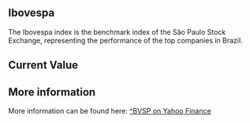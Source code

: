 ## Ibovespa

The Ibovespa index is the benchmark index of the São Paulo Stock Exchange, representing the performance of the top companies in Brazil.

## Current Value

<Topic topic="finance/stock-exchange/index/BVSP" decimals="2" unit="points"/>

## More information

More information can be found here: [^BVSP on Yahoo Finance](https://finance.yahoo.com/quote/^BVSP/)
